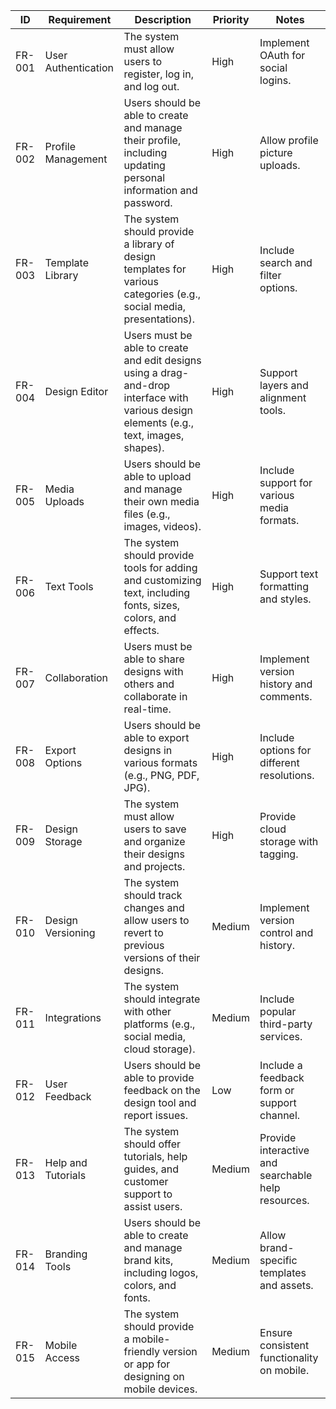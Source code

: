 | ID     | Requirement             | Description                                                                                      | Priority | Notes                                     |
|--------|-------------------------|--------------------------------------------------------------------------------------------------|----------|-------------------------------------------|
| FR-001 | User Authentication     | The system must allow users to register, log in, and log out.                                    | High     | Implement OAuth for social logins.       |
| FR-002 | Profile Management      | Users should be able to create and manage their profile, including updating personal information and password. | High     | Allow profile picture uploads.           |
| FR-003 | Template Library        | The system should provide a library of design templates for various categories (e.g., social media, presentations). | High     | Include search and filter options.       |
| FR-004 | Design Editor           | Users must be able to create and edit designs using a drag-and-drop interface with various design elements (e.g., text, images, shapes). | High     | Support layers and alignment tools.      |
| FR-005 | Media Uploads           | Users should be able to upload and manage their own media files (e.g., images, videos).            | High     | Include support for various media formats. |
| FR-006 | Text Tools              | The system should provide tools for adding and customizing text, including fonts, sizes, colors, and effects. | High     | Support text formatting and styles.      |
| FR-007 | Collaboration           | Users must be able to share designs with others and collaborate in real-time.                      | High     | Implement version history and comments.  |
| FR-008 | Export Options          | Users should be able to export designs in various formats (e.g., PNG, PDF, JPG).                    | High     | Include options for different resolutions. |
| FR-009 | Design Storage          | The system must allow users to save and organize their designs and projects.                        | High     | Provide cloud storage with tagging.      |
| FR-010 | Design Versioning       | The system should track changes and allow users to revert to previous versions of their designs.    | Medium   | Implement version control and history.   |
| FR-011 | Integrations            | The system should integrate with other platforms (e.g., social media, cloud storage).               | Medium   | Include popular third-party services.    |
| FR-012 | User Feedback           | Users should be able to provide feedback on the design tool and report issues.                      | Low      | Include a feedback form or support channel. |
| FR-013 | Help and Tutorials      | The system should offer tutorials, help guides, and customer support to assist users.               | Medium   | Provide interactive and searchable help resources. |
| FR-014 | Branding Tools          | Users should be able to create and manage brand kits, including logos, colors, and fonts.           | Medium   | Allow brand-specific templates and assets. |
| FR-015 | Mobile Access           | The system should provide a mobile-friendly version or app for designing on mobile devices.         | Medium   | Ensure consistent functionality on mobile. |
